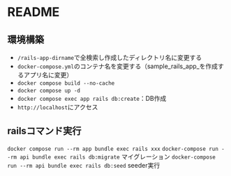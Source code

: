# README

## 環境構築
 - `/rails-app-dirname`で全検索し作成したディレクトリ名に変更する
 - `docker-compose.yml`のコンテナ名を変更する（sample_rails_app_を作成するアプリ名に変更）
 - `docker compose build --no-cache`
 - `docker compose up -d`
-  `docker compose exec app rails db:create`：DB作成
- `http://localhost`にアクセス

## railsコマンド実行
`docker compose run --rm app bundle exec rails xxx`
`docker-compose run --rm api bundle exec rails db:migrate` マイグレーション
`docker-compose run --rm api bundle exec rails db:seed` seeder実行